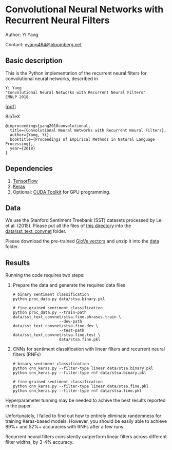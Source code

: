 # Convolutional Neural Networks with Recurrent Neural Filters


Author: Yi Yang

Contact: yyang464@bloomberg.net


## Basic description

This is the Python implementation of the recurrent neural filters for convolutional neural networks, 
described in

    Yi Yang
    "Convolutional Neural Networks with Recurrent Neural Filters"
    EMNLP 2018

[[pdf]](https://arxiv.org/pdf/)

BibTeX

    @inproceedings{yang2018convolutional,
      title={Convolutional Neural Networks with Recurrent Neural Filters},
      author={Yang, Yi},
      booktitle={Proceedings of Empirical Methods in Natural Language Processing},
      year={2018}
    }

## Dependencies

1. [TensorFlow](https://www.tensorflow.org/)
2. [Keras](https://keras.io/)
3. Optional: [CUDA Toolkit](http://docs.nvidia.com/cuda/) for GPU programming.


## Data

We use the Stanford Sentiment Treebank (SST) datasets processed by Lei et al. (2015). 
Please put all the files of [this directory](https://github.com/taolei87/text_convnet/tree/master/data) into the [data/sst_text_convnet](data/sst_text_convnet) folder.

Please download the pre-trained [GloVe vectors](http://nlp.stanford.edu/data/glove.840B.300d.zip) and unzip it into the [data](data) folder.


## Results

Running the code requires two steps:

1. Prepare the data and generate the required data files
    ```
    # binary sentiment classification
    python proc_data.py data/stsa.binary.pkl

    # fine-grained sentiment classification
    python proc_data.py --train-path data/sst_text_convnet/stsa.fine.phrases.train \
                        --dev-path   data/sst_text_convnet/stsa.fine.dev \
                        --test-path  data/sst_text_convnet/stsa.fine.test \
                        data/stsa.fine.pkl
    ```

2. CNNs for sentiment classification with linear filters and recurrent neural filters (RNFs)
    ```
    # binary sentiment classification
    python cnn_keras.py --filter-type linear data/stsa.binary.pkl
    python cnn_keras.py --filter-type rnf data/stsa.binary.pkl

    # fine-grained sentiment classification
    python cnn_keras.py --filter-type linear data/stsa.fine.pkl
    python cnn_keras.py --filter-type rnf data/stsa.fine.pkl
    ```

Hyperparameter tunning may be needed to achive the best results reported in the paper. 

Unfortunately, I failed to find out how to entirely eliminate randomness for training Keras-based models. 
However, you should be easily able to achieve 89\%+ and 52\%+ accuracies with RNFs after a few runs.

Recurrent neural filters consistently outperform linear filters across different filter widths,
by 3-4\% accuracy.


